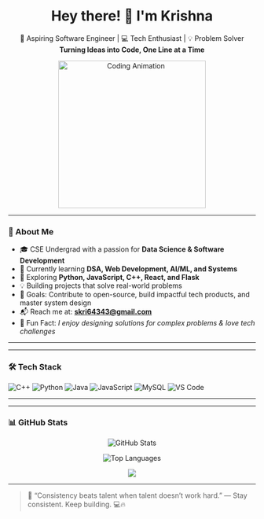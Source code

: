 <h1 align="center">Hey there! 👋 I'm Krishna</h1>

<p align="center">
🚀 Aspiring Software Engineer | 💻 Tech Enthusiast | 💡 Problem Solver <br>
<b>Turning Ideas into Code, One Line at a Time</b>
</p>

<p align="center">
  <img src="https://cdn.dribbble.com/users/1162077/screenshots/3848914/programmer.gif" alt="Coding Animation" width="300"/>
</p>

---

### 🚀 About Me

- 🎓 CSE Undergrad with a passion for **Data Science & Software Development**
- 🔭 Currently learning **DSA, Web Development, AI/ML, and Systems**
- 🌱 Exploring **Python, JavaScript, C++, React, and Flask**
- 💡 Building projects that solve real-world problems
- 🎯 Goals: Contribute to open-source, build impactful tech products, and master system design
- 📬 Reach me at: **skri64343@gmail.com**
- 🎉 Fun Fact: *I enjoy designing solutions for complex problems & love tech challenges*

---


---

### 🛠️ Tech Stack
![C++](https://img.shields.io/badge/C++-00599C?style=for-the-badge&logo=c%2B%2B)
![Python](https://img.shields.io/badge/Python-yellow?style=for-the-badge&logo=python)
![Java](https://img.shields.io/badge/Java-red?style=for-the-badge&logo=java)
![JavaScript](https://img.shields.io/badge/JavaScript-yellow?style=for-the-badge&logo=javascript)
![MySQL](https://img.shields.io/badge/MySQL-blue?style=for-the-badge&logo=mysql)
![VS Code](https://img.shields.io/badge/VSCode-blue?style=for-the-badge&logo=visual-studio-code)

---


---

### 📊 GitHub Stats

<p align="center">
  <img src="https://github-readme-stats.vercel.app/api?username=Krishna070104&show_icons=true&theme=radical" alt="GitHub Stats" />
</p>

<p align="center">
  <img src="https://github-readme-stats.vercel.app/api/top-langs/?username=Krishna070104&layout=compact&theme=radical" alt="Top Languages" />
</p>

<p align = "center">
  <img src =https://github-readme-stats.vercel.app/api?username=Krishna070104&show_icons=true&theme=tokyonight/>
</p>



---

> 💬 “Consistency beats talent when talent doesn’t work hard.” — Stay consistent. Keep building. 💻🔥
